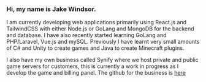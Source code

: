 ### Hi, my name is Jake Windsor.
I am currently developing web applications primarily using React.js and TailwindCSS with either Node.js or GoLang and MongoDB for the backend and database.
I have also recently started learning GoLang and PHP/Laravel, Vue.js and mySQL.
Previously I have learnt very small amounts of C# and Unity to create games and Java to create Minecraft plugins.

I also have my own business called Synify where we host private and public game servers for customers, this is currently a work in progress as I develop the game and billing panel. The github for the business is [here](https://github.com/synifycloud)
